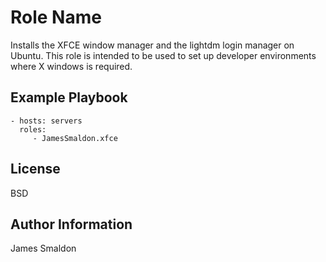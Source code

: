 Role Name
========

Installs the XFCE window manager and the lightdm login manager on Ubuntu.
This role is intended to be used to set up developer environments where 
X windows is required.

Example Playbook
----------------
    - hosts: servers
      roles:
         - JamesSmaldon.xfce

License
-------

BSD

Author Information
------------------

James Smaldon
